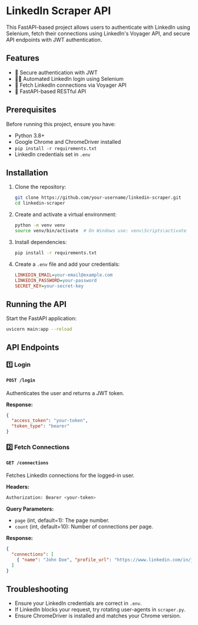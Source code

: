 # LinkedIn Scraper API

This FastAPI-based project allows users to authenticate with LinkedIn using Selenium, fetch their connections using LinkedIn's Voyager API, and secure API endpoints with JWT authentication.

## Features
- 🔑 Secure authentication with JWT
- 🕵️‍♂️ Automated LinkedIn login using Selenium
- 📄 Fetch LinkedIn connections via Voyager API
- 🚀 FastAPI-based RESTful API

## Prerequisites
Before running this project, ensure you have:
- Python 3.8+
- Google Chrome and ChromeDriver installed
- `pip install -r requirements.txt`
- LinkedIn credentials set in `.env`

## Installation

1. Clone the repository:
   ```sh
   git clone https://github.com/your-username/linkedin-scraper.git
   cd linkedin-scraper
   ```

2. Create and activate a virtual environment:
   ```sh
   python -m venv venv
   source venv/bin/activate  # On Windows use: venv\Scripts\activate
   ```

3. Install dependencies:
   ```sh
   pip install -r requirements.txt
   ```

4. Create a `.env` file and add your credentials:
   ```ini
   LINKEDIN_EMAIL=your-email@example.com
   LINKEDIN_PASSWORD=your-password
   SECRET_KEY=your-secret-key
   ```

## Running the API

Start the FastAPI application:
```sh
uvicorn main:app --reload
```

## API Endpoints

### 1️⃣ Login
#### `POST /login`
Authenticates the user and returns a JWT token.

**Response:**
```json
{
  "access_token": "your-token",
  "token_type": "bearer"
}
```

### 2️⃣ Fetch Connections
#### `GET /connections`
Fetches LinkedIn connections for the logged-in user.

**Headers:**
```sh
Authorization: Bearer <your-token>
```

**Query Parameters:**
- `page` (int, default=1): The page number.
- `count` (int, default=10): Number of connections per page.

**Response:**
```json
{
  "connections": [
    { "name": "John Doe", "profile_url": "https://www.linkedin.com/in/johndoe" }
  ]
}
```

 
## Troubleshooting
- Ensure your LinkedIn credentials are correct in `.env`.
- If LinkedIn blocks your request, try rotating user-agents in `scraper.py`.
- Ensure ChromeDriver is installed and matches your Chrome version.

 
